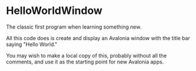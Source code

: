 # HelloWorldWindow

The classic first program when learning something new.

All this code does is create and display an Avalonia window with the title bar saying "Hello World."

You may wish to make a local copy of this, probably without all the comments, and use it as the starting point for new Avalonia apps.
